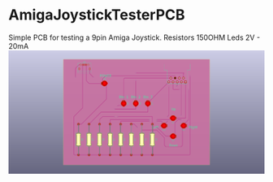 # AmigaJoystickTesterPCB

Simple PCB for testing a 9pin Amiga Joystick.
Resistors 150OHM
Leds 2V - 20mA
![PCB](https://github.com/Ozzyboshi/AmigaJoystickTesterPCB/blob/master/joysticktester.png)
